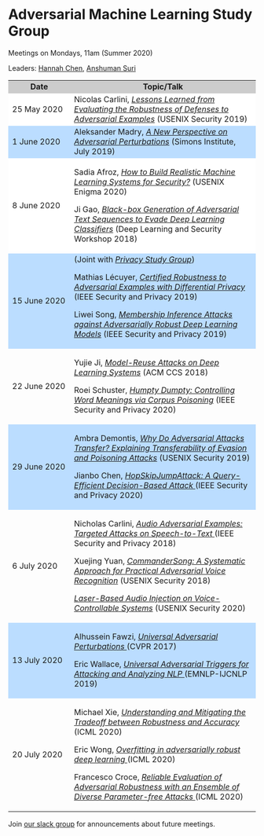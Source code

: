 # Adversarial Machine Learning Study Group


Meetings on Mondays, 11am (Summer 2020)

Leaders: <a href="https://hannahxchen.github.io/">Hannah Chen</a>, <a href="https://sites.google.com/virginia.edu/anshuman/home">Anshuman Suri</a>


   <table width="100%" align="center">
   <tr bgcolor="#CCC"><td style="text-align:center" width="25%"><b>Date</b></td><td width="75%" style="text-align:center"><b>Topic/Talk</b></td></tr>
   <tr bgcolor="#FFF"><td>25 May 2020</td><td>
Nicolas Carlini, <a href="https://www.youtube.com/watch?v=ZncTqqkFipE"><em>Lessons Learned from Evaluating the Robustness of Defenses to Adversarial Examples</em></a> (USENIX Security 2019)
</td></tr>
   <tr bgcolor="#BDF">
   <td>
1 June 2020
   </td><td>
Aleksander Madry, <a href="https://simons.berkeley.edu/talks/tbd-57"><em>A New Perspective on Adversarial Perturbations</em></a> (Simons Institute, July 2019)  
   </td>
   </tr>

   <tr bgcolor="#FFF">
   <td>8 June 2020</td>
   <td>

Sadia Afroz, <a href="https://www.youtube.com/watch?v=wGrCyAtojvg"><em>How to Build Realistic Machine Learning Systems for Security?</em></a> (USENIX Enigma 2020)

Ji Gao, <a href="https://www.youtube.com/watch?v=Ho3V_eACoSQ"><em>Black-box Generation of Adversarial Text Sequences to Evade Deep Learning Classifiers</em></a> (Deep Learning and Security Workshop 2018)   </td>
   </tr>

   <tr bgcolor="#BDF">
   <td>
   15 June 2020</td>
   <td>
(Joint with <a href="/privacy"><em>Privacy Study Group</em></a>)

Mathias Lécuyer, <a href="https://www.youtube.com/watch?v=mYRdZIXtqcA"><em>Certified Robustness to Adversarial Examples with Differential Privacy</em></a> (IEEE Security and Privacy 2019)

Liwei Song, <a href="https://www.youtube.com/watch?v=MUhb3bRla2A"><em>Membership Inference Attacks against Adversarially Robust Deep Learning Models</em></a> (IEEE Security and Privacy 2019)

</td>
</tr>
   <tr>
   <td>22 June 2020</td>
   <td>

Yujie Ji, <a href="https://www.youtube.com/watch?v=Zsd-IB3TWrA"><em>Model-Reuse Attacks on Deep Learning Systems</em></a> (ACM CCS 2018)

Roei Schuster, <a href="https://www.youtube.com/watch?v=lg3NrnxGsiU&feature=youtu.be"><em>Humpty Dumpty: Controlling Word Meanings via Corpus Poisoning</em></a> (IEEE Security and Privacy 2020)


</td>
   </tr>
   <tr bgcolor="#BDF">
   <td>
   29 June 2020</td>
   <td>

Ambra Demontis, <a href="https://www.youtube.com/watch?v=WxgVJAY21kI"><em>Why Do Adversarial Attacks Transfer? Explaining Transferability of Evasion and Poisoning Attacks</em></a> (USENIX Security 2019)

Jianbo Chen, <a href="https://www.youtube.com/watch?v=vkCifg2rp34"><em>HopSkipJumpAttack: A Query-Efficient Decision-Based Attack
</em></a> (IEEE Security and Privacy 2020)

</td>
</tr>
<tr>
   <td>6 July 2020</td>
   <td>

Nicholas Carlini, <a href="https://www.youtube.com/watch?v=Ho5jLKfoKSA"><em>Audio Adversarial Examples: Targeted Attacks on Speech-to-Text
</em></a> (IEEE Security and Privacy 2018)

Xuejing Yuan, <a href="https://www.youtube.com/watch?v=ncfr4YPkJ9E"><em>CommanderSong: A Systematic Approach for Practical Adversarial Voice Recognition</em></a> (USENIX Security 2018)

<a href="https://www.youtube.com/watch?v=ORji7Tz5GiI&feature=emb_title"><em>Laser-Based Audio Injection on Voice-Controllable Systems</em></a> (USENIX Security 2020)

</td>
   </tr>
   <tr bgcolor="#BDF">
   <td>
   13 July 2020</td>
   <td>

Alhussein Fawzi, <a href="https://www.youtube.com/watch?v=yd4j8ue521g&feature=youtu.be"><em>Universal Adversarial Perturbations
</em></a> (CVPR 2017)

Eric Wallace, <a href="https://www.youtube.com/watch?v=pGSl3eHdgeo&feature=youtu.be"><em>Universal Adversarial Triggers for Attacking and Analyzing NLP
</em></a> (EMNLP-IJCNLP 2019)

</td>
</tr>
<tr>
   <td>20 July 2020</td>
   <td>

Michael Xie, <a href="https://www.youtube.com/watch?v=SkKFAY0GiZk"><em>Understanding and Mitigating the Tradeoff between Robustness and Accuracy
</em></a> (ICML 2020)

Eric Wong, <a href="https://proceedings.icml.cc/static/paper_files/icml/2020/2936-Paper.pdf"><em>Overfitting in adversarially robust deep learning
</em></a> (ICML 2020)

Francesco Croce, <a href="https://proceedings.icml.cc/static/paper_files/icml/2020/6846-Paper.pdf"><em>Reliable Evaluation of Adversarial Robustness with an Ensemble of Diverse
Parameter-free Attacks </em></a> (ICML 2020)

</td>
   </tr>
   

   </table>

Join [our slack group](https://uvasrg.slack.com) for announcements about future meetings.
